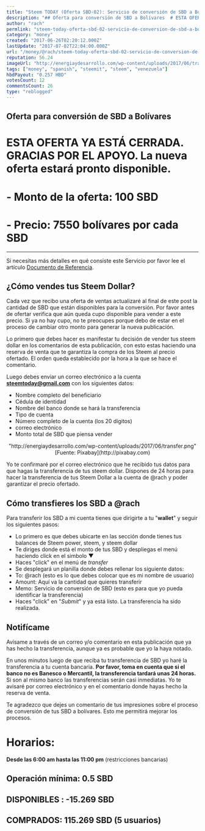 ```yaml
---
title: "Steem TODAY (Oferta SBD-02): Servicio de conversión de SBD a Bolívareso"
description: "## Oferta para conversión de SBD a Bolívares  # ESTA OFERTA YA ESTÁ CERRADA. GRACIAS POR EL APOYO. La nueva oferta estará pronto disponible.    # - Mo..."
author: "rach"
permlink: "steem-today-oferta-sbd-02-servicio-de-conversion-de-sbd-a-bolivares"
category: "money"
created: "2017-06-26T02:20:12.000Z"
lastUpdate: "2017-07-02T22:04:00.000Z"
url: "/money/@rach/steem-today-oferta-sbd-02-servicio-de-conversion-de-sbd-a-bolivares"
reputation: 56.24
imageUrl: "http://energiaydesarrollo.com/wp-content/uploads/2017/06/transfer.png"
tags: ["money", "spanish", "steemit", "steem", "venezuela"]
hbdPayout: "0.257 HBD"
votesCount: 12
commentsCount: 26
type: "reblogged"
---
```

## Oferta para conversión de SBD a Bolívares

# ESTA OFERTA YA ESTÁ CERRADA. GRACIAS POR EL APOYO. La nueva oferta estará pronto disponible.



# - Monto de la oferta: **100 SBD**
# - Precio:   **7550 bolívares por cada SBD**

---

Si necesitas más detalles en qué consiste este Servicio por favor lee el artículo [Documento de Referencia](https://steemit.com/money/@rach/steem-today-servicio-de-cambio-de-steem-dollar-por-bolivares-documento-de-referencia#@bitcoinroute/re-rach-re-bitcoinroute-re-rach-steem-today-servicio-de-cambio-de-steem-dollar-por-bolivares-documento-de-referencia-20170624t231633012z).


## ¿Cómo vendes tus Steem Dollar?

Cada vez que recibo una oferta de ventas actualizaré al final de este post la cantidad de SBD que están disponibles para la conversión. Por favor antes de ofertar verifica que aún queda cupo disponible para vender a este precio. Si ya no hay cupo, no te preocupes porque debo de estar en el proceso de cambiar otro monto para generar la nueva publicación.


Lo primero que debes hacer es manifestar tu decisión de vender tus steem dollar en los comentarios de esta publicación, con esto estas haciendo una reserva de venta que te garantiza la compra de los Steem al precio ofertado. El orden queda establecido por la hora a la que se hace el comentario.

Luego debes enviar un correo electrónico a la cuenta **steemtoday@gmail.com** con los siguientes datos:

- Nombre completo del beneficiario
- Cédula de identidad
- Nombre del banco donde se hará la transferencia
- Tipo de cuenta
- Número completo de la cuenta (los 20 dígitos)
- correo electrónico
- Monto total de SBD que piensa vender



<center>"http://energiaydesarrollo.com/wp-content/uploads/2017/06/transfer.png"</center>
<center>[Fuente: Pixabay](http://pixabay.com)</center>


Yo te confirmaré por el correo electrónico que he recibido tus datos para que hagas la transferencia de tus steem dollar. Dispones de 24 horas para hacer la transferencia de tus Steem Dollar a la cuenta de @rach y poder garantizar el precio ofertado.

## Cómo transfieres los SBD a @rach

Para transferir los SBD a mi cuenta tienes que dirigirte a tu "**wallet**" y seguir los siguientes pasos:

- Lo primero es que debes ubicarte en las sección donde tienes tus balances de Steem power, steem, y steem dollar
- Te diriges donde está el monto de tus SBD y despliegas el menú haciendo click en el simbolo ▼
- Haces "click" en el menú de *transfer*
- Se desplegará un planilla donde debes rellenar los siguiente datos:
 -  To: @rach   (esto es lo que debes colocar que es mi nombre de usuario)
 - Amount: Aquí va la cantidad que quieres transferir
 - Memo: Servicio de conversión de SBD (esto es para que yo pueda identificar la transferencia)
- Haces "click" en "*Submit*" y ya está listo. La transferencia ha sido realizada.

##  Notifícame

Avísame a través de un correo y/o comentario en esta publicación que ya has hecho la transferencia, aunque ya es probable que yo la haya notado. 

En unos minutos luego de que reciba tu transferencia de SBD yo haré la transferencia a tu cuenta bancaria. **Por favor, toma en cuenta que si el banco no es Banesco o Mercantil, la transferencia tardará unas 24 horas.** Si son al mismo banco las transferencias serán casi inmediatas. 
Yo te avisaré por correo electrónico y en el comentario donde hayas hecho la reserva de venta. 

Te agradezco que dejes un comentario de tus impresiones sobre el proceso de conversión de tus SBD a bolívares. Esto me permitirá mejorar los procesos.

# Horarios:

**Desde las  6:00 am hasta las 11:00 pm** (restricciones bancarias)

## Operación mínima: 0.5 SBD

## DISPONIBLES : -15.269  SBD                
## COMPRADOS: 115.269 SBD (5 usuarios)